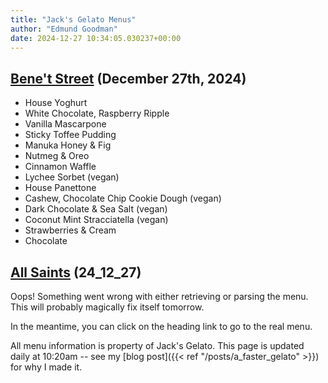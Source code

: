 ```yaml
---
title: "Jack's Gelato Menus"
author: "Edmund Goodman"
date: 2024-12-27 10:34:05.030237+00:00
---
```


## [Bene't Street](https://www.jacksgelato.com/bene-t-street-menu) (December 27th, 2024)

- House Yoghurt
- White Chocolate, Raspberry Ripple
- Vanilla Mascarpone
- Sticky Toffee Pudding
- Manuka Honey & Fig
- Nutmeg & Oreo
- Cinnamon Waffle
- Lychee Sorbet (vegan)
- House Panettone
- Cashew, Chocolate Chip Cookie Dough (vegan)
- Dark Chocolate & Sea Salt (vegan)
- Coconut Mint Stracciatella (vegan)
- Strawberries & Cream
- Chocolate


## [All Saints](https://www.jacksgelato.com/all-saints-menu) (24_12_27)

Oops! Something went wrong with either retrieving or parsing the menu. This will probably magically fix itself tomorrow.

In the meantime, you can click on the heading link to go to the real menu.

All menu information is property of Jack's Gelato. This page is
updated daily at 10:20am -- see my
[blog post]({{< ref "/posts/a_faster_gelato" >}}) for why I made it.
